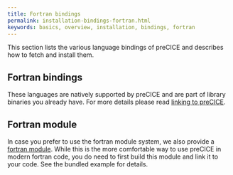 ```yaml
---
title: Fortran bindings
permalink: installation-bindings-fortran.html
keywords: basics, overview, installation, bindings, fortran
---
```


This section lists the various language bindings of preCICE and describes how to fetch and install them.

## Fortran bindings

These languages are natively supported by preCICE and are part of library binaries you already have.
For more details please read [linking to preCICE](installation-linking.html).

## Fortran module

In case you prefer to use the fortran module system, we also provide a [fortran module](https://github.com/precice/fortran-module).
While this is the more comfortable way to use preCICE in modern fortran code, you do need to first build this module and link it to your code.
See the bundled example for details.
